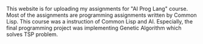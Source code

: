 
This website is for uploading my assignments for "AI Prog Lang" course. 
Most of the assignments are programming assignments written by Common Lisp.
This course was a instruction of Common Lisp and AI. 
Especially, the final programming project was implementing Genetic Algorithm which solves TSP problem.
